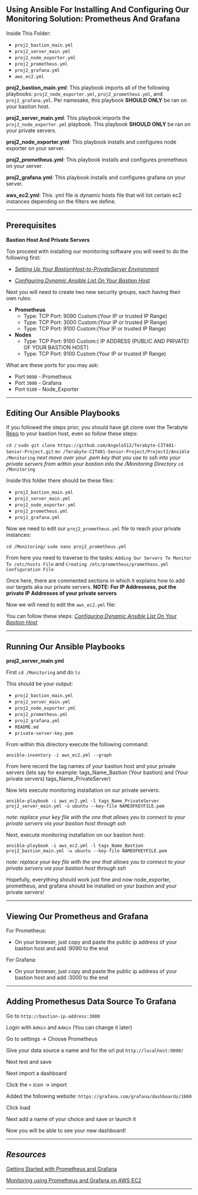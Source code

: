 ## **Using Ansible For Installing And Configuring Our Monitoring Solution: Prometheus And Grafana**

Inside This Folder: 
- `proj2_bastion_main.yml`
- `proj2_server_main.yml`
- `proj2_node_exporter.yml`
- `proj2_prometheus.yml`
- `proj2_grafana.yml`
- `aws_ec2.yml`

**proj2_bastion_main.yml**: This playbook imports all of the following playbooks: `proj2_node_exporter.yml`, `proj2_prometheus.yml`, and `proj2_grafana.yml`. Per namesake, this playbook **SHOULD ONLY** be ran on your bastion host.

**proj2_server_main.yml**: This playbook imports the `proj2_node_exporter.yml` playbook. This playbook **SHOULD ONLY** be ran on your private servers.

**proj2_node_exporter.yml**: This playbook installs and configures node exporter on your server.

**proj2_prometheus.yml**: This playbook installs and configures prometheus on your server.

**proj2_grafana.yml**: This playbook installs and configures grafana on your server.

**aws_ec2.yml**: This .yml file is dynamic hosts file that will list certain ec2 instances depending on the filters we define.


---

## **Prerequisites**

**Bastion Host And Private Servers**

Too proceed with installing our monitoring software you will need to do the following first: 

- [_Setting Up Your BastionHost-to-PrivateServer Environment_](https://github.com/Angelo512/Terabyte-CIT481-Senior-Project/blob/main/Project1/Ansible/README.md#prerequisites)

- [_Configuring Dynamic Ansible List On Your Bastion Host_](https://github.com/Angelo512/Terabyte-CIT481-Senior-Project/blob/main/Project1/Ansible/README.md#step-2-ansiblecfg-and-aws_ec2yml)

Next you will need to create two new security groups, each having their own rules: 

- **Prometheus** 
	- Type: TCP   Port: 9090   Custom:(Your IP or trusted IP Range)
	- Type: TCP   Port: 3000   Custom:(Your IP or trusted IP Range)
	- Type: TCP   Port: 9100   Custom:(Your IP or trusted IP Range)
- **Nodes**
	- Type: TCP   Port: 9100   Custom:(	IP ADDRESS (PUBLIC AND PRIVATE) OF YOUR BASTION HOST)
	- Type: TCP   Port: 9100   Custom:(Your IP or trusted IP Range)

What are these ports for you may ask: 
- Port `9090` - Prometheus
- Port `3000` - Grafana
- Port `9100` - Node_Exporter

---

## **Editing Our Ansible Playbooks**

If you followed the steps prior, you should have git clone over the Terabyte [Repo](https://github.com/Angelo512/Terabyte-CIT481-Senior-Project) to your bastion host, even so follow these steps:

`cd /`
`sudo git clone https://github.com/Angelo512/Terabyte-CIT481-Senior-Project.git`
`mv /Terabyte-CIT481-Senior-Project/Project2/Ansible /Monitoring`
_next move over your .pem key that you use to ssh into your private servers from within your bastion into the /Monitoring Directory_
`cd /Monitoring`

Inside this folder there should be these files: 
- `proj2_bastion_main.yml`
- `proj2_server_main.yml`
- `proj2_node_exporter.yml`
- `proj2_prometheus.yml`
- `proj2_grafana.yml`

Now we need to edit our `proj2_prometheus.yml` file to reach your private instances:

`cd /Monitoring/`
`sudo nano proj2_prometheus.yml`

From here you need to traverse to the tasks: `Adding Our Servers To Monitor To /etc/hosts File` and `Creating /etc/prometheus/prometheus.yml Configuration File`

Once here, there are commented sections in which it explains how to add our targets aka our private servers. **NOTE: For IP Addressess, put the private IP Addresses of your private servers**

Now we will need to edit the `aws_ec2.yml` file: 

You can follow these steps: [_Configuring Dynamic Ansible List On Your Bastion Host_](https://github.com/Angelo512/Terabyte-CIT481-Senior-Project/blob/main/Project1/Ansible/README.md#step-2-ansiblecfg-and-aws_ec2yml)

---

## **Running Our Ansible Playbooks**

**proj2_server_main.yml**

First `cd /Monitoring` and do `ls`

This should be your output: 
- `proj2_bastion_main.yml`
- `proj2_server_main.yml`
- `proj2_node_exporter.yml`
- `proj2_prometheus.yml`
- `proj2_grafana.yml`
- `README.md`
- `private-server-key.pem`

From within this directory execute the following command: 

`ansible-inventory -i aws_ec2.yml --graph`

From here record the tag names of your bastion host and your private servers (lets say for example: tags_Name_Bastion (Your bastion) and (Your private servers) tags_Name_PrivateServer)

Now lets execute monitoring installation on our private servers: 

`ansible-playbook -i aws_ec2.yml -l tags_Name_PrivateServer proj2_server_main.yml -u ubuntu --key-file NAMEOFKEYFILE.pem`

_note: replace your key file with the one that allows you to connect to your private servers via your bastion host through ssh_

Next, execute monitoring installation on our bastion host: 

`ansible-playbook -i aws_ec2.yml -l tags_Name_Bastion proj2_bastion_main.yml -u ubuntu --key-file NAMEOFKEYFILE.pem`

_note: replace your key file with the one that allows you to connect to your private servers via your bastion host through ssh_

Hopefully, everything should work just fine and now node_exporter, prometheus, and grafana should be installed on your bastion and your private servers!

---

## **Viewing Our Prometheus and Grafana**

For Prometheus: 
- On your browser, just copy and paste the public ip address of your bastion host and add :9090 to the end 

For Grafana: 
- On your browser, just copy and paste the public ip address of your bastion host and add :3000 to the end 

---

## **Adding Promethesus Data Source To Grafana**

Go to `http://bastion-ip-address:3000` 

Login with `Admin` and `Admin` (You can change it later)

Go to settings -> Choose Prometheus

Give your data source a name and for the url put `http://localhost:9090/`

Next test and save

Next import a dashboard

Click the `+` icon -> import 

Added the following website: `https://grafana.com/grafana/dashboards/1860`

Click load

Next add a name of your choice and save or launch it 

Now you will be able to see your new dashboard!

---

## **_Resources_**

[Getting Started with Prometheus and Grafana](https://medium.com/devops-dudes/install-prometheus-on-ubuntu-18-04-a51602c6256b)

[Monitoring using Prometheus and Grafana on AWS EC2](https://devops4solutions.com/monitoring-using-prometheus-and-grafana-on-aws-ec2/)

---
